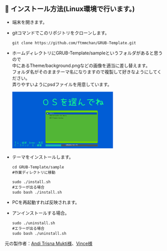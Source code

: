 
##

## :wrench: インストール方法(Linux環境で行います。)

- 端末を開きます。

- gitコマンドでこのリポジトリをクローンします。

    ```
    git clone https://github.com/ftmmchan/GRUB-Template.git
    ```

- ホームディレクトリにGRUB-Template/sampleというフォルダがあると思うので  
   中にあるTheme/background.pngなどの画像を適当に差し替えます。  
   フォルダ名がそのままテーマ名になりますので複製して好きなようにしてください。  
   弄りやすいようにpsdファイルを用意しています。
    
    
   <img src="Preview.png" width=320> 
 - テーマをインストールします。

    ```
    cd GRUB-Template/sample
    #作業ディレクトリに移動
    ```
    ```
    sudo ./install.sh                
    #エラーが出る場合 
    sudo bash ./install.sh
    ```

- PCを再起動すれば反映されます。


 - アンインストールする場合。

    ```
    sudo ./uninstall.sh                
    #エラーが出る場合 
    sudo bash ./uninstall.sh
    ```

元の製作者：[Andi Trisna Mukti様](https://github.com/13atm01/GRUB-Theme)、[Vince様](https://github.com/vinceliuice/grub2-themes)
